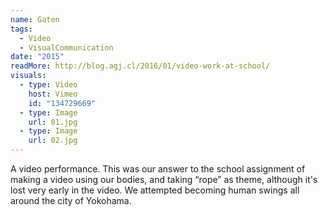 ```yaml
---
name: Gaten
tags:
  - Video
  - VisualCommunication
date: "2015"
readMore: http://blog.agj.cl/2016/01/video-work-at-school/
visuals:
  - type: Video
    host: Vimeo
    id: "134729669"
  - type: Image
    url: 01.jpg
  - type: Image
    url: 02.jpg
---
```


A video performance. This was our answer to the school assignment of making a video using our bodies, and taking “rope” as theme, although it's lost very early in the video. We attempted becoming human swings all around the city of Yokohama.
